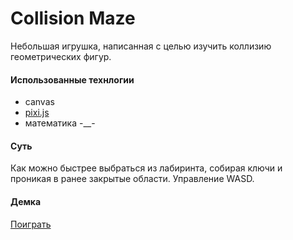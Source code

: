 Collision Maze
==============

Небольшая игрушка, написанная с целью изучить коллизию геометрических фигур.

#### Использованные технлогии

* canvas 
* <a href="http://www.pixijs.com">pixi.js</a>
* математика -__-

#### Суть

Как можно быстрее выбраться из лабиринта, собирая ключи и проникая в ранее закрытые области. 
Управление WASD.

#### Демка
<a href="#">Поиграть</a>
